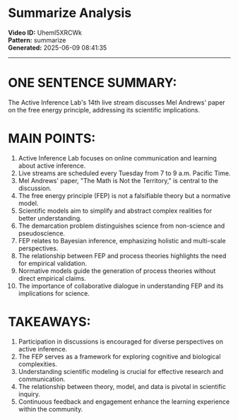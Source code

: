 # Summarize Analysis

**Video ID:** Uheml5XRCWk  
**Pattern:** summarize  
**Generated:** 2025-06-09 08:41:35  

---

# ONE SENTENCE SUMMARY:
The Active Inference Lab's 14th live stream discusses Mel Andrews' paper on the free energy principle, addressing its scientific implications.

# MAIN POINTS:
1. Active Inference Lab focuses on online communication and learning about active inference.
2. Live streams are scheduled every Tuesday from 7 to 9 a.m. Pacific Time.
3. Mel Andrews' paper, "The Math is Not the Territory," is central to the discussion.
4. The free energy principle (FEP) is not a falsifiable theory but a normative model.
5. Scientific models aim to simplify and abstract complex realities for better understanding.
6. The demarcation problem distinguishes science from non-science and pseudoscience.
7. FEP relates to Bayesian inference, emphasizing holistic and multi-scale perspectives.
8. The relationship between FEP and process theories highlights the need for empirical validation.
9. Normative models guide the generation of process theories without direct empirical claims.
10. The importance of collaborative dialogue in understanding FEP and its implications for science.

# TAKEAWAYS:
1. Participation in discussions is encouraged for diverse perspectives on active inference.
2. The FEP serves as a framework for exploring cognitive and biological complexities.
3. Understanding scientific modeling is crucial for effective research and communication.
4. The relationship between theory, model, and data is pivotal in scientific inquiry.
5. Continuous feedback and engagement enhance the learning experience within the community.